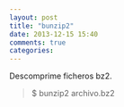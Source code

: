 ```yaml
---
layout: post
title: "bunzip2"
date: 2013-12-15 15:40
comments: true
categories: 
---
```

Descomprime ficheros bz2.

>$ bunzip2 archivo.bz2

